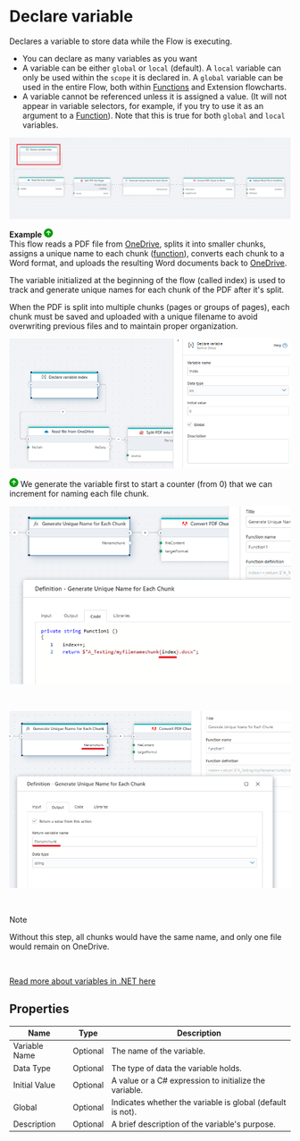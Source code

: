 # Declare variable

Declares a variable to store data while the Flow is executing.

- You can declare as many variables as you want
- A variable can be either `global` or `local` (default). A `local` variable can only be used within the `scope` it is declared in. A `global` variable can be used in the entire Flow, both within [Functions](function.md) and Extension flowcharts.
- A variable cannot be referenced unless it is assigned a value. (It will not appear in variable selectors, for example, if you try to use it as an argument to a [Function](function.md)). Note that this is true for both `global` and `local` variables.

![img](../../../../images/flow/splitPDF_into_chunks5.png)

**Example** ![img](../../../../images/strz.jpg)  
This flow reads a PDF file from [OneDrive](../onedrive/read-file-from-onedrive-as-byte-array.md), splits it into smaller chunks, assigns a unique name to each chunk ([function](function.md)), converts each chunk to a Word format, and uploads the resulting Word documents back to [OneDrive](../onedrive/upload-file-to-onedrive.md).


The variable initialized at the beginning of the flow (called index) is used to track and generate unique names for each chunk of the PDF after it's split.

When the PDF is split into multiple chunks (pages or groups of pages), each chunk must be saved and uploaded with a unique filename to avoid overwriting previous files and to maintain proper organization.

![img](../../../../images/flow/splitPDF_into_chunks2.png)

![img](../../../../images/strz.jpg) We generate the variable first to start a counter (from 0) that we can increment for naming each file chunk.
<br/>


![img](../../../../images/flow/splitPDF_into_chunks3.png)

<br/>

![img](../../../../images/flow/splitPDF_into_chunks4.png)

<br/>

> [!NOTE]
> Without this step, all chunks would have the same name, and only one file would remain on OneDrive.

<br/>

[Read more about variables in .NET here](https://learn.microsoft.com/en-us/dotnet/csharp/language-reference/language-specification/variables)


## Properties

| Name            | Type      | Description                                               |
|-----------------|-----------|-----------------------------------------------------------|
| Variable Name   | Optional  | The name of the variable.                                  |
| Data Type       | Optional  | The type of data the variable holds.                      |
| Initial Value   | Optional  | A value or a C# expression to initialize the variable.     |
| Global          | Optional  | Indicates whether the variable is global (default is not). |
| Description     | Optional  | A brief description of the variable's purpose.            |


